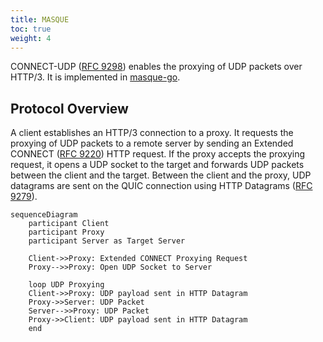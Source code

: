 ```yaml
---
title: MASQUE
toc: true
weight: 4
---
```


CONNECT-UDP ([RFC 9298](https://datatracker.ietf.org/doc/html/rfc9298)) enables the proxying of UDP packets over HTTP/3. It is implemented in [masque-go](https://github.com/quic-go/masque-go).

## Protocol Overview

A client establishes an HTTP/3 connection to a proxy. It requests the proxying of UDP packets to a remote server by sending an Extended CONNECT ([RFC 9220](https://datatracker.ietf.org/doc/html/rfc9220)) HTTP request. If the proxy accepts the proxying request, it opens a UDP socket to the target and forwards UDP packets between the client and the target. Between the client and the proxy, UDP datagrams are sent on the QUIC connection using HTTP Datagrams ([RFC 9279](https://datatracker.ietf.org/doc/html/rfc9279)).

```mermaid
sequenceDiagram
    participant Client
    participant Proxy
    participant Server as Target Server

    Client->>Proxy: Extended CONNECT Proxying Request
    Proxy-->>Proxy: Open UDP Socket to Server

    loop UDP Proxying
    Client->>Proxy: UDP payload sent in HTTP Datagram
    Proxy->>Server: UDP Packet
    Server-->>Proxy: UDP Packet
    Proxy->>Client: UDP payload sent in HTTP Datagram
    end
```
